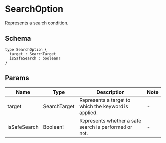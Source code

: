 # SearchOption
Represents a search condition.

## Schema
```
type SearchOption {
  target : SearchTarget
  isSafeSearch : boolean!
}
```
## Params
| Name | Type | Description | Note |
| --- | --- | --- | --- |
| target | SearchTarget | Represents a target to which the keyword is applied. | - |
| isSafeSearch | Boolean! | Represents whether a safe search is performed or not. | - |
